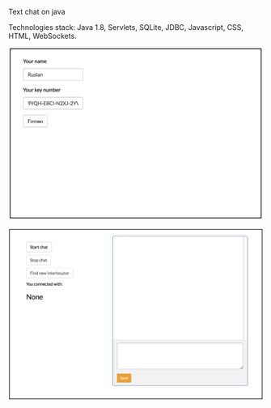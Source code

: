 Text chat on java

Technologies stack: Java 1.8, Servlets, SQLite, JDBC, Javascript, CSS, HTML, WebSockets.

![Alt text](https://github.com/nsmalimov/chat_java_web/blob/master/view_image_1.png "Optional title")

![Alt text](https://github.com/nsmalimov/chat_java_web/blob/master/view_image_2.png "Optional title")
